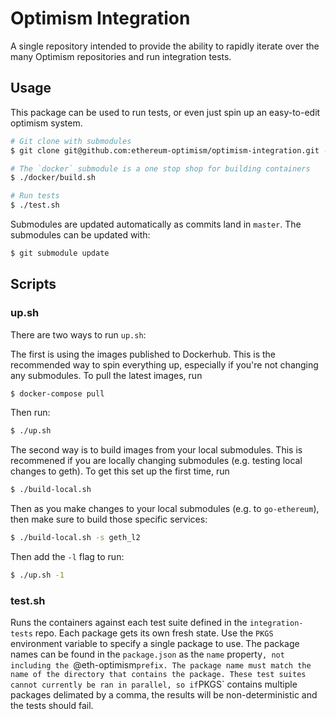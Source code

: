 # Optimism Integration
A single repository intended to provide the ability to rapidly iterate over
the many Optimism repositories and run integration tests.

## Usage
This package can be used to run tests, or even just spin up an easy-to-edit
optimism system.

```bash
# Git clone with submodules
$ git clone git@github.com:ethereum-optimism/optimism-integration.git --recurse-submodules

# The `docker` submodule is a one stop shop for building containers
$ ./docker/build.sh

# Run tests
$ ./test.sh
```

Submodules are updated automatically as commits land in `master`.
The submodules can be updated with:

```bash
$ git submodule update
```

## Scripts

### up.sh
There are two ways to run `up.sh`:

The first is using the images published to Dockerhub. This is the recommended way to spin everything up, especially if you're not changing any submodules. To pull the latest images, run 
```bash
$ docker-compose pull
```
Then run:
```bash
$ ./up.sh
```
The second way is to build images from your local submodules. This is recommened if you are locally changing submodules (e.g. testing local changes to geth). To get this set up the first time, run 
```bash
$ ./build-local.sh
```
Then as you make changes to your local submodules (e.g. to `go-ethereum`), then make sure to build those specific services:
```bash
$ ./build-local.sh -s geth_l2
```
Then add the `-l` flag to run: 
```bash
$ ./up.sh -1
```

### test.sh

Runs the containers against each test suite defined in the `integration-tests`
repo. Each package gets its own fresh state. Use the `PKGS` environment variable
to specify a single package to use. The package names can be found in the
`package.json` as the `name` property`, not including the `@eth-optimism` prefix.
The package name must match the name of the directory that contains the package.
These test suites cannot currently be ran in parallel, so if `PKGS` contains
multiple packages delimated by a comma, the results will be non-deterministic
and the tests should fail.

